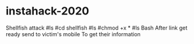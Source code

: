 # instahack-2020
Shellfish attack
#ls
#cd shellfish
#ls
#chmod +x * 
#ls
Bash 
After link get ready send to victim's mobile 
To get their information
